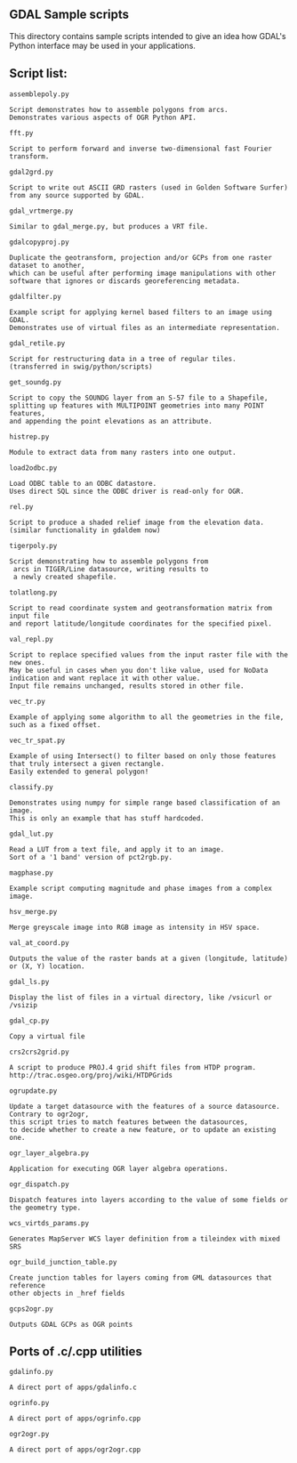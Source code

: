 ## GDAL Sample scripts

This directory contains sample scripts intended to give an idea how GDAL's
Python interface may be used in your applications.

## Script list:

`assemblepoly.py`

    Script demonstrates how to assemble polygons from arcs.
    Demonstrates various aspects of OGR Python API.

`fft.py`

    Script to perform forward and inverse two-dimensional fast Fourier transform.

`gdal2grd.py`

    Script to write out ASCII GRD rasters (used in Golden Software Surfer)
    from any source supported by GDAL.

`gdal_vrtmerge.py`

    Similar to gdal_merge.py, but produces a VRT file.

`gdalcopyproj.py`

    Duplicate the geotransform, projection and/or GCPs from one raster dataset to another,
    which can be useful after performing image manipulations with other software that ignores or discards georeferencing metadata.

`gdalfilter.py`

    Example script for applying kernel based filters to an image using GDAL.
    Demonstrates use of virtual files as an intermediate representation.

`gdal_retile.py`

    Script for restructuring data in a tree of regular tiles.
    (transferred in swig/python/scripts)

`get_soundg.py`

    Script to copy the SOUNDG layer from an S-57 file to a Shapefile,
    splitting up features with MULTIPOINT geometries into many POINT features,
    and appending the point elevations as an attribute.

`histrep.py`

    Module to extract data from many rasters into one output.

`load2odbc.py`

    Load ODBC table to an ODBC datastore.
    Uses direct SQL since the ODBC driver is read-only for OGR.

`rel.py`

    Script to produce a shaded relief image from the elevation data.
    (similar functionality in gdaldem now)

`tigerpoly.py`

    Script demonstrating how to assemble polygons from
     arcs in TIGER/Line datasource, writing results to
     a newly created shapefile.

`tolatlong.py`

    Script to read coordinate system and geotransformation matrix from input file
    and report latitude/longitude coordinates for the specified pixel.

`val_repl.py`

    Script to replace specified values from the input raster file with the new ones.
    May be useful in cases when you don't like value, used for NoData indication and want replace it with other value.
    Input file remains unchanged, results stored in other file.

`vec_tr.py`

    Example of applying some algorithm to all the geometries in the file, such as a fixed offset.

`vec_tr_spat.py`

    Example of using Intersect() to filter based on only those features that truly intersect a given rectangle.
    Easily extended to general polygon!

`classify.py`

    Demonstrates using numpy for simple range based classification of an image.
    This is only an example that has stuff hardcoded.

`gdal_lut.py`

    Read a LUT from a text file, and apply it to an image.
    Sort of a '1 band' version of pct2rgb.py.

`magphase.py`

    Example script computing magnitude and phase images from a complex image.

`hsv_merge.py`

    Merge greyscale image into RGB image as intensity in HSV space.

`val_at_coord.py`

    Outputs the value of the raster bands at a given (longitude, latitude) or (X, Y) location.

`gdal_ls.py`

    Display the list of files in a virtual directory, like /vsicurl or /vsizip

`gdal_cp.py`

    Copy a virtual file

`crs2crs2grid.py`

    A script to produce PROJ.4 grid shift files from HTDP program.
    http://trac.osgeo.org/proj/wiki/HTDPGrids

`ogrupdate.py`

    Update a target datasource with the features of a source datasource. Contrary to ogr2ogr,
    this script tries to match features between the datasources,
    to decide whether to create a new feature, or to update an existing one.

`ogr_layer_algebra.py`

    Application for executing OGR layer algebra operations.

`ogr_dispatch.py`

    Dispatch features into layers according to the value of some fields or the geometry type.

`wcs_virtds_params.py`

    Generates MapServer WCS layer definition from a tileindex with mixed SRS

`ogr_build_junction_table.py`

    Create junction tables for layers coming from GML datasources that reference
    other objects in _href fields

`gcps2ogr.py`

    Outputs GDAL GCPs as OGR points

## Ports of .c/.cpp utilities

`gdalinfo.py`

    A direct port of apps/gdalinfo.c

`ogrinfo.py`

    A direct port of apps/ogrinfo.cpp

`ogr2ogr.py`

    A direct port of apps/ogr2ogr.cpp
